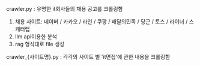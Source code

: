 crawler.py : 유명한 it회사들의 채용 공고를 크롤링함

1. 채용 사이트: 
  네이버 /
  카카오 /
  라인 /
  쿠팡 /
  배달의민족 /
  당근 /
  토스 /
  라이너 /
  스캐터랩
2. llm api이용한 분석
3. rag 형식대로 file 생성

crawler_{사이트명}.py : 각각의 사이트 별 'it면접'에 관한 내용을 크롤링함
